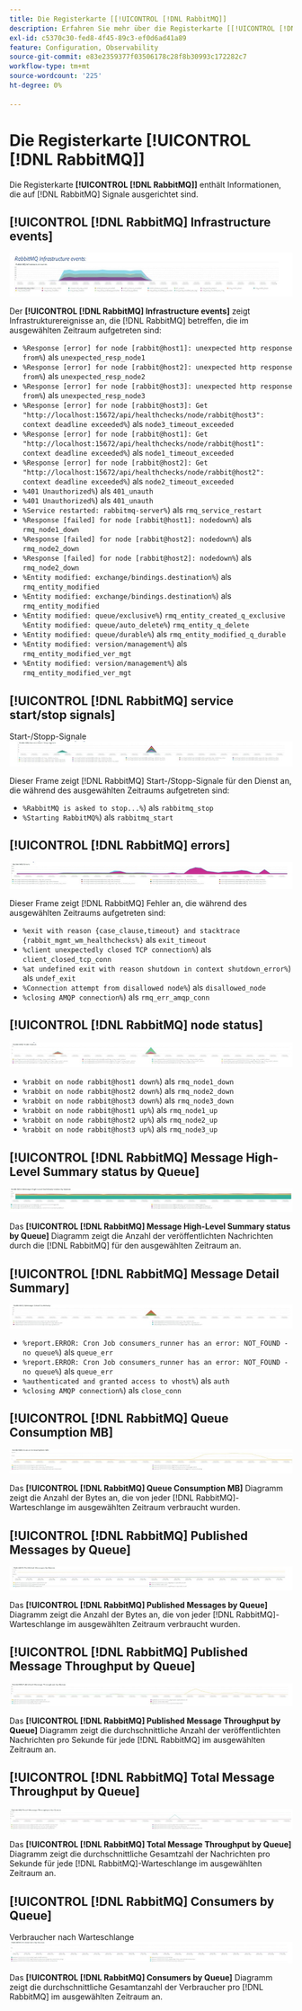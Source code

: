 ```yaml
---
title: Die Registerkarte [[!UICONTROL [!DNL RabbitMQ]]
description: Erfahren Sie mehr über die Registerkarte [[!UICONTROL [!DNL RabbitMQ]] von [!DNL Observation for Adobe Commerce].
exl-id: c5370c30-fed8-4f45-89c3-ef0d6ad41a89
feature: Configuration, Observability
source-git-commit: e83e2359377f03506178c28f8b30993c172282c7
workflow-type: tm+mt
source-wordcount: '225'
ht-degree: 0%

---
```


# Die Registerkarte [!UICONTROL [!DNL RabbitMQ]]

Die Registerkarte **[!UICONTROL [!DNL RabbitMQ]]** enthält Informationen, die auf [!DNL RabbitMQ] Signale ausgerichtet sind.

## [!UICONTROL [!DNL RabbitMQ] Infrastructure events]

![[!DNL RabbitMQ] Infrastrukturereignisse](../../assets/tools/observation-for-adobe-commerce/rabbitmq-tab-1.jpeg)

Der **[!UICONTROL [!DNL RabbitMQ] Infrastructure events]** zeigt Infrastrukturereignisse an, die [!DNL RabbitMQ] betreffen, die im ausgewählten Zeitraum aufgetreten sind:

* `%Response [error] for node [rabbit@host1]: unexpected http response from%`) als `unexpected_resp_node1`
* `%Response [error] for node [rabbit@host2]: unexpected http response from%`) als `unexpected_resp_node2`
* `%Response [error] for node [rabbit@host3]: unexpected http response from%`) als `unexpected_resp_node3`
* `%Response [error] for node [rabbit@host3]: Get "http://localhost:15672/api/healthchecks/node/rabbit@host3": context deadline exceeded%`) als `node3_timeout_exceeded`
* `%Response [error] for node [rabbit@host1]: Get "http://localhost:15672/api/healthchecks/node/rabbit@host1": context deadline exceeded%`) als `node1_timeout_exceeded`
* `%Response [error] for node [rabbit@host2]: Get "http://localhost:15672/api/healthchecks/node/rabbit@host2": context deadline exceeded%`) als `node2_timeout_exceeded`
* `%401 Unauthorized%`) als `401_unauth`
* `%401 Unauthorized%`) als `401_unauth`
* `%Service restarted: rabbitmq-server%`) als `rmq_service_restart`
* `%Response [failed] for node [rabbit@host1]: nodedown%`) als `rmq_node1_down`
* `%Response [failed] for node [rabbit@host2]: nodedown%`) als `rmq_node2_down`
* `%Response [failed] for node [rabbit@host2]: nodedown%`) als `rmq_node2_down`
* `%Entity modified: exchange/bindings.destination%`) als `rmq_entity_modified`
* `%Entity modified: exchange/bindings.destination%`) als `rmq_entity_modified`
* `%Entity modified: queue/exclusive%`) `rmq_entity_created_q_exclusive` `%Entity modified: queue/auto_delete%`) `rmq_entity_q_delete`
* `%Entity modified: queue/durable%`) als `rmq_entity_modified_q_durable`
* `%Entity modified: version/management%`) als `rmq_entity_modified_ver_mgt`
* `%Entity modified: version/management%`) als `rmq_entity_modified_ver_mgt`

## [!UICONTROL [!DNL RabbitMQ] service start/stop signals]

Start-/Stopp-Signale ![[!DNL RabbitMQ] Dienstes](../../assets/tools/observation-for-adobe-commerce/rabbitmq-tab-2.jpeg)

Dieser Frame zeigt [!DNL RabbitMQ] Start-/Stopp-Signale für den Dienst an, die während des ausgewählten Zeitraums aufgetreten sind:

* `%RabbitMQ is asked to stop...%`) als `rabbitmq_stop`
* `%Starting RabbitMQ%`) als `rabbitmq_start`

## [!UICONTROL [!DNL RabbitMQ] errors]

![[!DNL RabbitMQ] Fehler](../../assets/tools/observation-for-adobe-commerce/rabbitmq-tab-3.jpeg)

Dieser Frame zeigt [!DNL RabbitMQ] Fehler an, die während des ausgewählten Zeitraums aufgetreten sind:

* `%exit with reason {case_clause,timeout} and stacktrace {rabbit_mgmt_wm_healthchecks%}` als `exit_timeout`
* `%client unexpectedly closed TCP connection%`) als `client_closed_tcp_conn`
* `%at undefined exit with reason shutdown in context shutdown_error%`) als `undef_exit`
* `%Connection attempt from disallowed node%`) als `disallowed_node`
* `%closing AMQP connection%`) als `rmq_err_amqp_conn`

## [!UICONTROL [!DNL RabbitMQ] node status]

![[!DNL RabbitMQ] Knotenstatus](../../assets/tools/observation-for-adobe-commerce/rabbitmq-tab-4.jpeg)

* `%rabbit on node rabbit@host1 down%`) als `rmq_node1_down`
* `%rabbit on node rabbit@host2 down%`) als `rmq_node2_down`
* `%rabbit on node rabbit@host3 down%`) als `rmq_node3_down`
* `%rabbit on node rabbit@host1 up%`) als `rmq_node1_up`
* `%rabbit on node rabbit@host2 up%`) als `rmq_node2_up`
* `%rabbit on node rabbit@host3 up%`) als `rmq_node3_up`

## [!UICONTROL [!DNL RabbitMQ] Message High-Level Summary status by Queue]

![[!DNL RabbitMQ] des Status der allgemeinen Nachrichtenübersicht nach Warteschlange](../../assets/tools/observation-for-adobe-commerce/rabbitmq-tab-5.jpeg)

Das **[!UICONTROL [!DNL RabbitMQ] Message High-Level Summary status by Queue]** Diagramm zeigt die Anzahl der veröffentlichten Nachrichten durch die [!DNL RabbitMQ] für den ausgewählten Zeitraum an.

## [!UICONTROL [!DNL RabbitMQ] Message Detail Summary]

![[!DNL RabbitMQ] Zusammenfassung der Nachrichtendetails](../../assets/tools/observation-for-adobe-commerce/rabbitmq-tab-6.jpeg)

* `%report.ERROR: Cron Job consumers_runner has an error: NOT_FOUND - no queue%`) als `queue_err`
* `%report.ERROR: Cron Job consumers_runner has an error: NOT_FOUND - no queue%`) als `queue_err`
* `%authenticated and granted access to vhost%`) als `auth`
* `%closing AMQP connection%`) als `close_conn`

## [!UICONTROL [!DNL RabbitMQ] Queue Consumption MB]

![[!DNL RabbitMQ]-Warteschlangenverbrauch MB](../../assets/tools/observation-for-adobe-commerce/rabbitmq-tab-7.jpeg)

Das **[!UICONTROL [!DNL RabbitMQ] Queue Consumption MB]** Diagramm zeigt die Anzahl der Bytes an, die von jeder [!DNL RabbitMQ]-Warteschlange im ausgewählten Zeitraum verbraucht wurden.

## [!UICONTROL [!DNL RabbitMQ] Published Messages by Queue]

![[!DNL RabbitMQ] von veröffentlichten Nachrichten nach Warteschlange](../../assets/tools/observation-for-adobe-commerce/rabbitmq-tab-8.jpeg)

Das **[!UICONTROL [!DNL RabbitMQ] Published Messages by Queue]** Diagramm zeigt die Anzahl der Bytes an, die von jeder [!DNL RabbitMQ]-Warteschlange im ausgewählten Zeitraum verbraucht wurden.

## [!UICONTROL [!DNL RabbitMQ] Published Message Throughput by Queue]

![[!DNL RabbitMQ] den Durchsatz veröffentlichter Nachrichten nach Warteschlange](../../assets/tools/observation-for-adobe-commerce/rabbitmq-tab-9.jpeg)

Das **[!UICONTROL [!DNL RabbitMQ] Published Message Throughput by Queue]** Diagramm zeigt die durchschnittliche Anzahl der veröffentlichten Nachrichten pro Sekunde für jede [!DNL RabbitMQ] im ausgewählten Zeitraum an.

## [!UICONTROL [!DNL RabbitMQ] Total Message Throughput by Queue]

![[!DNL RabbitMQ] Nachrichtendurchsatz pro Warteschlange insgesamt](../../assets/tools/observation-for-adobe-commerce/rabbitmq-tab-10.jpeg)

Das **[!UICONTROL [!DNL RabbitMQ] Total Message Throughput by Queue]** Diagramm zeigt die durchschnittliche Gesamtzahl der Nachrichten pro Sekunde für jede [!DNL RabbitMQ]-Warteschlange im ausgewählten Zeitraum an.

## [!UICONTROL [!DNL RabbitMQ] Consumers by Queue]

Verbraucher nach Warteschlange ![[!DNL RabbitMQ]](../../assets/tools/observation-for-adobe-commerce/rabbitmq-tab-11.jpeg)

Das **[!UICONTROL [!DNL RabbitMQ] Consumers by Queue]** Diagramm zeigt die durchschnittliche Gesamtanzahl der Verbraucher pro [!DNL RabbitMQ] im ausgewählten Zeitraum an.

